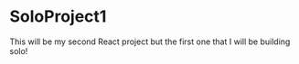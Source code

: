 # SoloProject1

This will be my second React project but the first one that I will be building solo!
